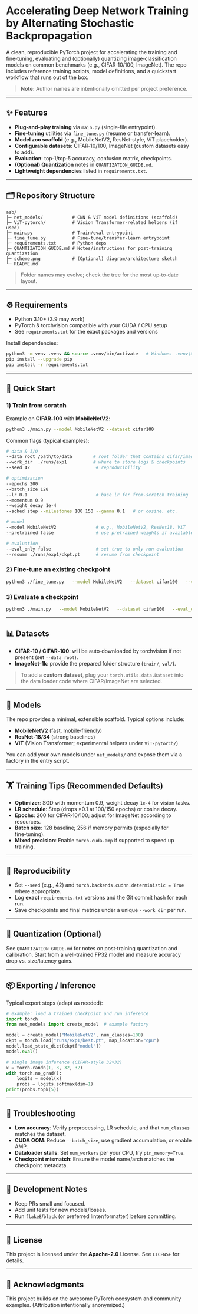 # Accelerating Deep Network Training by Alternating Stochastic Backpropagation

A clean, reproducible PyTorch project for accelerating the training and fine‑tuning, evaluating and (optionally) quantizing image‑classification models on common benchmarks (e.g., CIFAR‑10/100, ImageNet). The repo includes reference training scripts, model definitions, and a quickstart workflow that runs out of the box.

> **Note:** Author names are intentionally omitted per project preference.

---

## ✨ Features
- **Plug‑and‑play training** via `main.py` (single‑file entrypoint).
- **Fine‑tuning** utilities via `fine_tune.py` (resume or transfer‑learn).
- **Model zoo scaffold** (e.g., MobileNetV2, ResNet‑style, ViT placeholder).
- **Configurable datasets**: CIFAR‑10/100, ImageNet (custom datasets easy to add).
- **Evaluation**: top‑1/top‑5 accuracy, confusion matrix, checkpoints.
- **(Optional) Quantization** notes in `QUANTIZATION_GUIDE.md`.
- **Lightweight dependencies** listed in `requirements.txt`.

---

## 🗂️ Repository Structure
```
asb/
├─ net_models/           # CNN & ViT model definitions (scaffold)
├─ ViT-pytorch/          # Vision Transformer-related helpers (if used)
├─ main.py               # Train/eval entrypoint
├─ fine_tune.py          # Fine‑tune/transfer‑learn entrypoint
├─ requirements.txt      # Python deps
├─ QUANTIZATION_GUIDE.md # Notes/instructions for post‑training quantization
├─ scheme.png            # (Optional) diagram/architecture sketch
└─ README.md
```
> Folder names may evolve; check the tree for the most up‑to‑date layout.

---

## ⚙️ Requirements
- Python 3.10+ (3.9 may work)
- PyTorch & torchvision compatible with your CUDA / CPU setup
- See `requirements.txt` for the exact packages and versions

Install dependencies:
```bash
python3 -m venv .venv && source .venv/bin/activate   # Windows: .venv\Scripts\activate
pip install --upgrade pip
pip install -r requirements.txt
```

---

## 🚀 Quick Start

### 1) Train from scratch
Example on **CIFAR‑100** with **MobileNetV2**:
```bash
python3 ./main.py --model MobileNetV2 --dataset cifar100
```

Common flags (typical examples):
```bash
# data & I/O
--data_root /path/to/data        # root folder that contains cifar/imagenet
--work_dir  ./runs/exp1          # where to store logs & checkpoints
--seed 42                         # reproducibility

# optimization
--epochs 200
--batch_size 128
--lr 0.1                          # base lr for from‑scratch training
--momentum 0.9
--weight_decay 1e-4
--sched step --milestones 100 150 --gamma 0.1   # or cosine, etc.

# model
--model MobileNetV2               # e.g., MobileNetV2, ResNet18, ViT
--pretrained false                # use pretrained weights if available

# evaluation
--eval_only false                 # set true to only run evaluation
--resume ./runs/exp1/ckpt.pt      # resume from checkpoint
```

### 2) Fine‑tune an existing checkpoint
```bash
python3 ./fine_tune.py   --model MobileNetV2   --dataset cifar100   --checkpoint /path/to/ckpt.pt   --lr 0.01 --epochs 50 --batch_size 256
```

### 3) Evaluate a checkpoint
```bash
python3 ./main.py   --model MobileNetV2   --dataset cifar100   --eval_only true   --resume /path/to/best.pt
```

---

## 📊 Datasets
- **CIFAR‑10 / CIFAR‑100**: will be auto‑downloaded by torchvision if not present (set `--data_root`).
- **ImageNet‑1k**: provide the prepared folder structure (`train/`, `val/`).

> To add a **custom dataset**, plug your `torch.utils.data.Dataset` into the data loader code where CIFAR/ImageNet are selected.

---

## 🧠 Models
The repo provides a minimal, extensible scaffold. Typical options include:
- **MobileNetV2** (fast, mobile‑friendly)
- **ResNet‑18/34** (strong baselines)
- **ViT** (Vision Transformer; experimental helpers under `ViT-pytorch/`)

You can add your own models under `net_models/` and expose them via a factory in the entry script.

---

## 🏋️ Training Tips (Recommended Defaults)
- **Optimizer**: SGD with momentum 0.9, weight decay `1e-4` for vision tasks.
- **LR schedule**: Step (drops ×0.1 at 100/150 epochs) or cosine decay.
- **Epochs**: 200 for CIFAR‑10/100; adjust for ImageNet according to resources.
- **Batch size**: 128 baseline; 256 if memory permits (especially for fine‑tuning).
- **Mixed precision**: Enable `torch.cuda.amp` if supported to speed up training.

---

## 🧪 Reproducibility
- Set `--seed` (e.g., 42) and `torch.backends.cudnn.deterministic = True` where appropriate.
- Log **exact** `requirements.txt` versions and the Git commit hash for each run.
- Save checkpoints and final metrics under a unique `--work_dir` per run.

---

## 🧱 Quantization (Optional)
See `QUANTIZATION_GUIDE.md` for notes on post‑training quantization and calibration. Start from a well‑trained FP32 model and measure accuracy drop vs. size/latency gains.

---

## 📦 Exporting / Inference
Typical export steps (adapt as needed):
```python
# example: load a trained checkpoint and run inference
import torch
from net_models import create_model  # example factory

model = create_model("MobileNetV2", num_classes=100)
ckpt = torch.load("runs/exp1/best.pt", map_location="cpu")
model.load_state_dict(ckpt["model"])
model.eval()

# single image inference (CIFAR‑style 32×32)
x = torch.randn(1, 3, 32, 32)
with torch.no_grad():
    logits = model(x)
    probs = logits.softmax(dim=1)
print(probs.topk(5))
```

---

## 🧰 Troubleshooting
- **Low accuracy**: Verify preprocessing, LR schedule, and that `num_classes` matches the dataset.
- **CUDA OOM**: Reduce `--batch_size`, use gradient accumulation, or enable AMP.
- **Dataloader stalls**: Set `num_workers` per your CPU, try `pin_memory=True`.
- **Checkpoint mismatch**: Ensure the model name/arch matches the checkpoint metadata.

---

## 🔧 Development Notes
- Keep PRs small and focused.
- Add unit tests for new models/losses.
- Run `flake8`/`black` (or preferred linter/formatter) before committing.

---

## 📜 License
This project is licensed under the **Apache‑2.0** License. See `LICENSE` for details.

---

## 🙏 Acknowledgments
This project builds on the awesome PyTorch ecosystem and community examples. (Attribution intentionally anonymized.)
